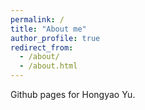 ```yaml
---
permalink: /
title: "About me"
author_profile: true
redirect_from: 
  - /about/
  - /about.html
---
```


Github pages for Hongyao Yu.
